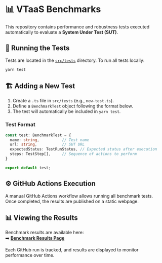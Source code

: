 # 📊 VTaaS Benchmarks

This repository contains performance and robustness tests executed automatically to evaluate a **System Under Test (SUT)**.

## 🚀 Running the Tests

Tests are located in the [`src/tests`](./src/tests) directory. To run all tests locally:

```sh
yarn test
```

## 🏗️ Adding a New Test

1. Create a `.ts` file in `src/tests` (e.g., `new-test.ts`).
2. Define a `BenchmarkTest` object following the format below.
3. The test will automatically be included in `yarn test`.

### Test Format
```ts
const test: BenchmarkTest = {
  name: string,          // Test name
  url: string,           // SUT URL
  expectedStatus: TestRunStatus, // Expected status after execution
  steps: TestStep[],     // Sequence of actions to perform
}

export default test;
```



## ⚙️ GitHub Actions Execution

A manual GitHub Actions workflow allows running all benchmark tests.  
Once completed, the results are published on a static webpage.

## 📊 Viewing the Results

Benchmark results are available here:  
➡️ **[Benchmark Results Page](https://smartesting.github.io/VTaaS_benchmarks/)**

Each GitHub run is tracked, and results are displayed to monitor performance over time.

